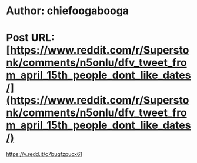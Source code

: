 # Author: chiefoogabooga
# Post URL: [https://www.reddit.com/r/Superstonk/comments/n5onlu/dfv_tweet_from_april_15th_people_dont_like_dates/](https://www.reddit.com/r/Superstonk/comments/n5onlu/dfv_tweet_from_april_15th_people_dont_like_dates/)


https://v.redd.it/c7buqfzpucx61